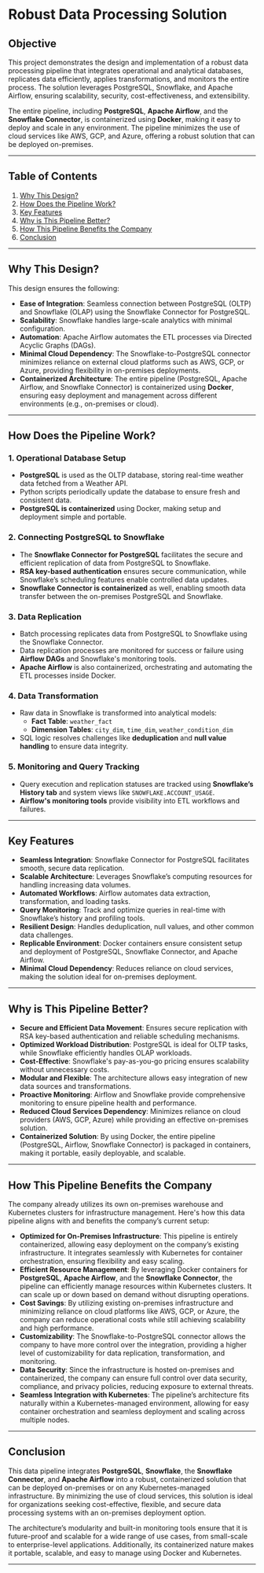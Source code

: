 # Robust Data Processing Solution

## Objective

This project demonstrates the design and implementation of a robust data processing pipeline that integrates operational and analytical databases, replicates data efficiently, applies transformations, and monitors the entire process. The solution leverages PostgreSQL, Snowflake, and Apache Airflow, ensuring scalability, security, cost-effectiveness, and extensibility. 

The entire pipeline, including **PostgreSQL**, **Apache Airflow**, and the **Snowflake Connector**, is containerized using **Docker**, making it easy to deploy and scale in any environment. The pipeline minimizes the use of cloud services like AWS, GCP, and Azure, offering a robust solution that can be deployed on-premises.

---

## Table of Contents

1. [Why This Design?](#why-this-design)
2. [How Does the Pipeline Work?](#how-does-the-pipeline-work)
3. [Key Features](#key-features)
4. [Why is This Pipeline Better?](#why-is-this-pipeline-better)
5. [How This Pipeline Benefits the Company](#how-this-pipeline-benefits-the-company)
6. [Conclusion](#conclusion)

---

## Why This Design?

This design ensures the following:

- **Ease of Integration**: Seamless connection between PostgreSQL (OLTP) and Snowflake (OLAP) using the Snowflake Connector for PostgreSQL.
- **Scalability**: Snowflake handles large-scale analytics with minimal configuration.
- **Automation**: Apache Airflow automates the ETL processes via Directed Acyclic Graphs (DAGs).
- **Minimal Cloud Dependency**: The Snowflake-to-PostgreSQL connector minimizes reliance on external cloud platforms such as AWS, GCP, or Azure, providing flexibility in on-premises deployments.
- **Containerized Architecture**: The entire pipeline (PostgreSQL, Apache Airflow, and Snowflake Connector) is containerized using **Docker**, ensuring easy deployment and management across different environments (e.g., on-premises or cloud).

---

## How Does the Pipeline Work?

### 1. **Operational Database Setup**

- **PostgreSQL** is used as the OLTP database, storing real-time weather data fetched from a Weather API.
- Python scripts periodically update the database to ensure fresh and consistent data.
- **PostgreSQL is containerized** using Docker, making setup and deployment simple and portable.

### 2. **Connecting PostgreSQL to Snowflake**

- The **Snowflake Connector for PostgreSQL** facilitates the secure and efficient replication of data from PostgreSQL to Snowflake.
- **RSA key-based authentication** ensures secure communication, while Snowflake’s scheduling features enable controlled data updates.
- **Snowflake Connector is containerized** as well, enabling smooth data transfer between the on-premises PostgreSQL and Snowflake.

### 3. **Data Replication**

- Batch processing replicates data from PostgreSQL to Snowflake using the Snowflake Connector.
- Data replication processes are monitored for success or failure using **Airflow DAGs** and Snowflake's monitoring tools.
- **Apache Airflow** is also containerized, orchestrating and automating the ETL processes inside Docker.

### 4. **Data Transformation**

- Raw data in Snowflake is transformed into analytical models:
  - **Fact Table**: `weather_fact`
  - **Dimension Tables**: `city_dim`, `time_dim`, `weather_condition_dim`
- SQL logic resolves challenges like **deduplication** and **null value handling** to ensure data integrity.

### 5. **Monitoring and Query Tracking**

- Query execution and replication statuses are tracked using **Snowflake’s History tab** and system views like `SNOWFLAKE.ACCOUNT_USAGE`.
- **Airflow's monitoring tools** provide visibility into ETL workflows and failures.

---

## Key Features

- **Seamless Integration**: Snowflake Connector for PostgreSQL facilitates smooth, secure data replication.
- **Scalable Architecture**: Leverages Snowflake’s computing resources for handling increasing data volumes.
- **Automated Workflows**: Airflow automates data extraction, transformation, and loading tasks.
- **Query Monitoring**: Track and optimize queries in real-time with Snowflake’s history and profiling tools.
- **Resilient Design**: Handles deduplication, null values, and other common data challenges.
- **Replicable Environment**: Docker containers ensure consistent setup and deployment of PostgreSQL, Snowflake Connector, and Apache Airflow.
- **Minimal Cloud Dependency**: Reduces reliance on cloud services, making the solution ideal for on-premises deployment.

---

## Why is This Pipeline Better?

- **Secure and Efficient Data Movement**: Ensures secure replication with RSA key-based authentication and reliable scheduling mechanisms.
- **Optimized Workload Distribution**: PostgreSQL is ideal for OLTP tasks, while Snowflake efficiently handles OLAP workloads.
- **Cost-Effective**: Snowflake's pay-as-you-go pricing ensures scalability without unnecessary costs.
- **Modular and Flexible**: The architecture allows easy integration of new data sources and transformations.
- **Proactive Monitoring**: Airflow and Snowflake provide comprehensive monitoring to ensure pipeline health and performance.
- **Reduced Cloud Services Dependency**: Minimizes reliance on cloud providers (AWS, GCP, Azure) while providing an effective on-premises solution.
- **Containerized Solution**: By using Docker, the entire pipeline (PostgreSQL, Airflow, Snowflake Connector) is packaged in containers, making it portable, easily deployable, and scalable.

---

## How This Pipeline Benefits the Company

The company already utilizes its own on-premises warehouse and Kubernetes clusters for infrastructure management. Here's how this data pipeline aligns with and benefits the company’s current setup:

- **Optimized for On-Premises Infrastructure**: This pipeline is entirely containerized, allowing easy deployment on the company’s existing infrastructure. It integrates seamlessly with Kubernetes for container orchestration, ensuring flexibility and easy scaling.
- **Efficient Resource Management**: By leveraging Docker containers for **PostgreSQL**, **Apache Airflow**, and the **Snowflake Connector**, the pipeline can efficiently manage resources within Kubernetes clusters. It can scale up or down based on demand without disrupting operations.
- **Cost Savings**: By utilizing existing on-premises infrastructure and minimizing reliance on cloud platforms like AWS, GCP, or Azure, the company can reduce operational costs while still achieving scalability and high performance.
- **Customizability**: The Snowflake-to-PostgreSQL connector allows the company to have more control over the integration, providing a higher level of customizability for data replication, transformation, and monitoring.
- **Data Security**: Since the infrastructure is hosted on-premises and containerized, the company can ensure full control over data security, compliance, and privacy policies, reducing exposure to external threats.
- **Seamless Integration with Kubernetes**: The pipeline’s architecture fits naturally within a Kubernetes-managed environment, allowing for easy container orchestration and seamless deployment and scaling across multiple nodes.

---

## Conclusion

This data pipeline integrates **PostgreSQL**, **Snowflake**, the **Snowflake Connector**, and **Apache Airflow** into a robust, containerized solution that can be deployed on-premises or on any Kubernetes-managed infrastructure. By minimizing the use of cloud services, this solution is ideal for organizations seeking cost-effective, flexible, and secure data processing systems with an on-premises deployment option.

The architecture’s modularity and built-in monitoring tools ensure that it is future-proof and scalable for a wide range of use cases, from small-scale to enterprise-level applications. Additionally, its containerized nature makes it portable, scalable, and easy to manage using Docker and Kubernetes.

---
